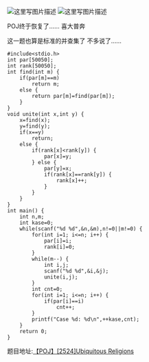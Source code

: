 ![这里写图片描述](http://img.blog.csdn.net/20160130204442881)
![这里写图片描述](http://img.blog.csdn.net/20160130204453396)

POJ终于恢复了……
喜大普奔

这一题也算是标准的并查集了
不多说了……

```
#include<stdio.h>
int par[50050];
int rank[50050];
int find(int m) {
	if(par[m]==m)
		return m;
	else {
		return par[m]=find(par[m]);
	}
}
void unite(int x,int y) {
	x=find(x);
	y=find(y);
	if(x==y)
		return;
	else {
		if(rank[x]<rank[y]) {
			par[x]=y;
		} else {
			par[y]=x;
			if(rank[x]==rank[y]) {
				rank[x]++;
			}
		}
	}
}
int main() {
	int n,m;
	int kase=0;
	while(scanf("%d %d",&n,&m),n!=0||m!=0) {
		for(int i=1; i<=n; i++) {
			par[i]=i;
			rank[i]=0;
		}
		while(m--) {
			int i,j;
			scanf("%d %d",&i,&j);
			unite(i,j);
		}
		int cnt=0;
		for(int i=1; i<=n; i++) {
			if(par[i]==i)
				cnt++;
		}
		printf("Case %d: %d\n",++kase,cnt);
	}
	return 0;
}
```

题目地址:[【POJ】[2524]Ubiquitous Religions](http://poj.org/problem?id=2524)